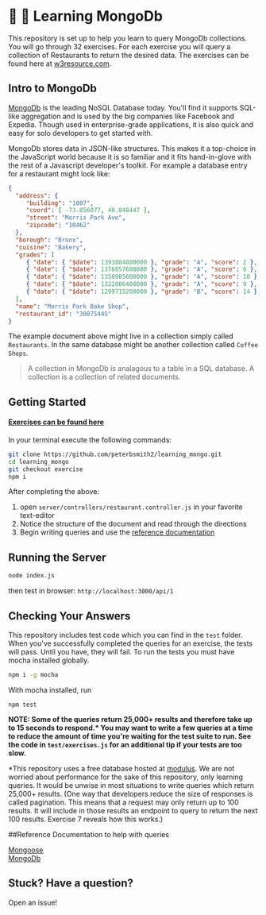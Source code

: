 # :orange_book: :open_book: Learning MongoDb
This repository is set up to help you learn to query MongoDb collections. You will go through 32 exercises. For each exercise you will query a collection of Restaurants to return the desired data. The exercises can be found here at [w3resource.com](http://www.w3resource.com/mongodb-exercises/).

## Intro to MongoDb

[MongoDb](http://www.mongodb.com/) is the leading NoSQL Database today. You'll find it supports SQL-like aggregation and is used by the big companies like Facebook and Expedia. Though used in enterprise-grade applications, it is also quick and easy for solo developers to get started with.  
  
MongoDb stores data in JSON-like structures. This makes it a top-choice in the JavaScript world because it is so familiar and it fits hand-in-glove with the rest of a Javascript developer's toolkit. For example a database entry for a restaurant might look like:  

```json
{
  "address": {
     "building": "1007",
     "coord": [ -73.856077, 40.848447 ],
     "street": "Morris Park Ave",
     "zipcode": "10462"
  },
  "borough": "Bronx",
  "cuisine": "Bakery",
  "grades": [
     { "date": { "$date": 1393804800000 }, "grade": "A", "score": 2 },
     { "date": { "$date": 1378857600000 }, "grade": "A", "score": 6 },
     { "date": { "$date": 1358985600000 }, "grade": "A", "score": 10 },
     { "date": { "$date": 1322006400000 }, "grade": "A", "score": 9 },
     { "date": { "$date": 1299715200000 }, "grade": "B", "score": 14 }
  ],
  "name": "Morris Park Bake Shop",
  "restaurant_id": "30075445"
}
```

  
The example document above might live in a collection simply called `Restaurants`. In the same database might be another collection called `Coffee Shops`. 

> A collection in MongoDb is analagous to a table in a SQL database. A collection is a collection of related documents.  



## Getting Started  

#### [Exercises can be found here](http://www.w3resource.com/mongodb-exercises/)

In your terminal execute the following commands:
```bash
git clone https://github.com/peterbsmith2/learning_mongo.git
cd learning_mongo
git checkout exercise
npm i
```

After completing the above:  
1. open `server/controllers/restaurant.controller.js` in your favorite text-editor  
2. Notice the structure of the document and read through the directions  
3. Begin writing queries and use the [reference documentation](#reference-documentation-to-help-with-queries)

## Running the Server
```bash
node index.js
```
  
then test in browser: `http://localhost:3000/api/1`
  
## Checking Your Answers
This repository includes test code which you can find in the `test` folder. When you've successfully completed the queries for an exercise, the tests will pass. Until you have, they will fail. To run the tests you must have mocha installed globally.
```bash
npm i -g mocha
```
  
With mocha installed, run 
```
npm test
```

**NOTE: Some of the queries return 25,000+ results and therefore take up to 15 seconds to respond.\* You may want to write a few queries at a time to reduce the amount of time you're waiting for the test suite to run. See the code in `test/exercises.js` for an additional tip if your tests are too slow.**

*This repository uses a free database hosted at [modulus](http://www.modulus.io). We are not worried about performance for the sake of this repository, only learning queries. It would be unwise in most situations to write queries which return 25,000+ results. (One way that developers reduce the size of responses is called pagination. This means that a request may only return up to 100 results. It will include in those results an endpoint to query to return the next 100 results. Exercise 7 reveals how this works.)

##Reference Documentation to help with queries

[Mongoose](http://mongoosejs.com/docs/guide.html)  
[MongoDb](https://docs.mongodb.com/manual/tutorial/query-documents/)  

## Stuck? Have a question?

Open an issue! 
